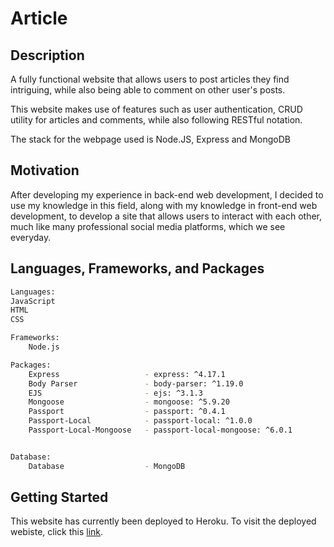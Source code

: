 #  Article 

## Description

A fully functional website that allows users to post articles they find intriguing, while also being able to comment on other user's posts.

This website makes use of features such as user authentication, CRUD utility for articles and comments, while also following RESTful notation.

The stack for the webpage used is Node.JS, Express and MongoDB

## Motivation

After developing my experience in back-end web development, I decided to use my knowledge in this field, along with my knowledge in front-end web development, to develop a site that allows users to interact with each other, much like many professional social media platforms, which we see everyday.

## Languages, Frameworks, and Packages
```bash
Languages:
JavaScript
HTML
CSS

Frameworks: 
    Node.js

Packages:
    Express                   - express: ^4.17.1
    Body Parser               - body-parser: ^1.19.0
    EJS                       - ejs: ^3.1.3
    Mongoose                  - mongoose: ^5.9.20
    Passport                  - passport: ^0.4.1
    Passport-Local            - passport-local: ^1.0.0
    Passport-Local-Mongoose   - passport-local-mongoose: ^6.0.1


Database:
    Database                  - MongoDB

```

## Getting Started

This website has currently been deployed to Heroku. To visit the deployed webiste, click this [link](https://sheltered-wildwood-52533.herokuapp.com/).


